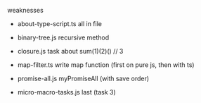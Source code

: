 weaknesses

- about-type-script.ts
all in file

- binary-tree.js
recursive method

- closure.js
task about sum(1)(2)() // 3

- map-filter.ts
write map function (first on pure js, then with ts)

- promise-all.js
myPromiseAll (with save order)

- micro-macro-tasks.js
last (task 3)